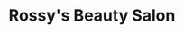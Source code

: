 ---
title: "Rossy's Beauty Salon"
url: /camden/rossys-beauty-salon-river-avenue/
shop: hairdresser
---